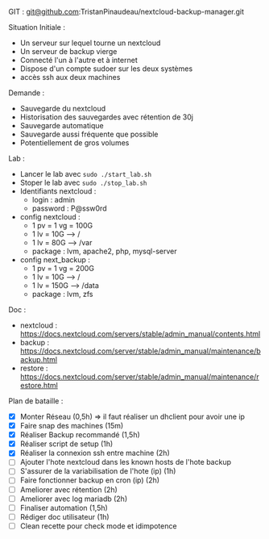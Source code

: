GIT : git@github.com:TristanPinaudeau/nextcloud-backup-manager.git

Situation Initiale :
- Un serveur sur lequel tourne un nextcloud
- Un serveur de backup vierge
- Connecté l'un à l'autre et à internet
- Dispose d'un compte sudoer sur les deux systèmes
- accès ssh aux deux machines

Demande :
- Sauvegarde du nextcloud
- Historisation des sauvegardes avec rétention de 30j
- Sauvegarde automatique
- Sauvegarde aussi fréquente que possible
- Potentiellement de gros volumes

Lab :
- Lancer le lab avec `sudo ./start_lab.sh`
- Stoper le lab avec `sudo ./stop_lab.sh`
- Identifiants nextcloud :
  * login : admin
  * password : P@ssw0rd
- config nextcloud :
  * 1 pv = 1 vg = 100G
  * 1 lv = 10G --> /
  * 1 lv = 80G --> /var
  * package : lvm, apache2, php, mysql-server
- config next_backup :
  * 1 pv = 1 vg = 200G
  * 1 lv = 10G  --> /
  * 1 lv = 150G --> /data
  * package : lvm, zfs

Doc :
- nextcloud : https://docs.nextcloud.com/servers/stable/admin_manual/contents.html
- backup : https://docs.nextcloud.com/server/stable/admin_manual/maintenance/backup.html
- restore : https://docs.nextcloud.com/server/stable/admin_manual/maintenance/restore.html

Plan de bataille :
- [x] Monter Réseau (0,5h) => il faut réaliser un dhclient pour avoir une ip
- [x] Faire snap des machines (15m)
- [x] Réaliser Backup recommandé (1,5h)
- [x] Réaliser script de setup (1h)
- [x] Réaliser la connexion ssh entre machine (2h)
- [ ] Ajouter l'hote nextcloud dans les known hosts de l'hote backup
- [ ] S'assurer de la variabilisation de l'hote (ip) (1h)
- [ ] Faire fonctionner backup en cron (ip) (2h)
- [ ] Ameliorer avec rétention (2h)
- [ ] Ameliorer avec log mariadb (2h)
- [ ] Finaliser automation (1,5h)
- [ ] Rédiger doc utilisateur (1h)
- [ ] Clean recette pour check mode et idimpotence
